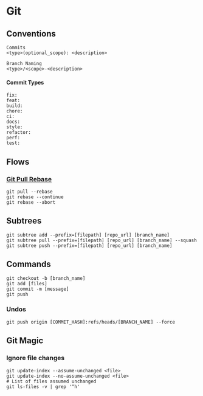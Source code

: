 # Git

## Conventions

```
Commits
<type>(optional_scope): <description>

Branch Naming
<type>/<scope>-<description>
```

#### Commit Types

```
fix:
feat:
build:
chore:
ci:
docs:
style:
refactor:
perf:
test:

```

## Flows

### [Git Pull Rebase](https://www.youtube.com/watch?v=xN1-2p06Urc&list=WL&index=29)

```
git pull --rebase
git rebase --continue
git rebase --abort
```

## Subtrees

```
git subtree add --prefix=[filepath] [repo_url] [branch_name]
git subtree pull --prefix=[filepath] [repo_url] [branch_name] --squash
git subtree push --prefix=[filepath] [repo_url] [branch_name]
```

## Commands

```
git checkout -b [branch_name]
git add [files]
git commit -m [message]
git push
```

### Undos
```
git push origin [COMMIT_HASH]:refs/heads/[BRANCH_NAME] --force
```

## Git Magic

### Ignore file changes

```
git update-index --assume-unchanged <file>
git update-index --no-assume-unchanged <file>
# List of files assumed unchanged
git ls-files -v | grep '^h'
```
